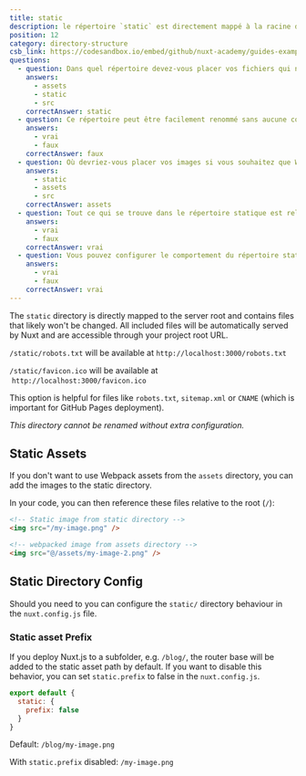 ```yaml
---
title: static
description: le répertoire `static` est directement mappé à la racine du serveur et contient des fichiers qui ne seront probablement pas modifiés. Tous les fichiers inclus seront automatiquement servis par Nuxt et sont accessibles via l'URL racine de votre projet.
position: 12
category: directory-structure
csb_link: https://codesandbox.io/embed/github/nuxt-academy/guides-examples/tree/master/04_directory_structure/13_static?fontsize=14&hidenavigation=1&theme=dark
questions:
  - question: Dans quel répertoire devez-vous placer vos fichiers qui ne seront pas modifiés tels que votre favicon ou robots.txt?
    answers:
      - assets
      - static
      - src
    correctAnswer: static
  - question: Ce répertoire peut être facilement renommé sans aucune configuration
    answers:
      - vrai
      - faux
    correctAnswer: faux
  - question: Où devriez-vous placer vos images si vous souhaitez que Webpack les traite ?
    answers:
      - static
      - assets
      - src
    correctAnswer: assets
  - question: Tout ce qui se trouve dans le répertoire statique est relatif au répertoire racine
    answers:
      - vrai
      - faux
    correctAnswer: vrai
  - question: Vous pouvez configurer le comportement du répertoire statique dans le nuxt.config.js
    answers:
      - vrai
      - faux
    correctAnswer: vrai
---
```


The `static` directory is directly mapped to the server root and contains files that likely won't be changed. All included files will be automatically served by Nuxt and are accessible through your project root URL.

`/static/robots.txt` will be available at `http://localhost:3000/robots.txt`

`/static/favicon.ico` will be available at  `http://localhost:3000/favicon.ico`

This option is helpful for files like `robots.txt`, `sitemap.xml` or `CNAME` (which is important for GitHub Pages deployment).

<base-alert>

_This directory cannot be renamed without extra configuration._

</base-alert>

## Static Assets

If you don't want to use Webpack assets from the `assets` directory, you can add the images to the static directory.

In your code, you can then reference these files relative to the root (`/`):

```html
<!-- Static image from static directory -->
<img src="/my-image.png" />

<!-- webpacked image from assets directory -->
<img src="@/assets/my-image-2.png" />
```

## Static Directory Config

Should you need to you can configure the `static/` directory behaviour in the `nuxt.config.js` file.

### Static asset Prefix

If you deploy Nuxt.js to a subfolder, e.g. `/blog/`, the router base will be added to the static asset path by default. If you want to disable this behavior, you can set `static.prefix` to false in the `nuxt.config.js`.

```js
export default {
  static: {
    prefix: false
  }
}
```

Default: `/blog/my-image.png`

With `static.prefix` disabled: `/my-image.png`

<app-modal>
  <code-sandbox  :src="csb_link"></code-sandbox>
</app-modal>

<quiz :questions="questions"></quiz>
